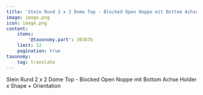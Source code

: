 ```yaml
---
title: 'Stein Rund 2 x 2 Dome Top - Blocked Open Noppe mit Bottom Achse Holder x Shape + Orientation'
image: image.png
icon: image.png
content:
    items:
        '@taxonomy.part': 30367b
    limit: 12
    pagination: true
taxonomy:
    tag: translate
---
```


Stein Rund 2 x 2 Dome Top - Blocked Open Noppe mit Bottom Achse Holder x Shape + Orientation
